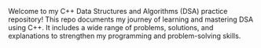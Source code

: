 Welcome to my C++ Data Structures and Algorithms (DSA) practice repository!
This repo documents my journey of learning and mastering DSA using C++. It includes a wide range of problems, solutions, and explanations to strengthen my programming and problem-solving skills.

